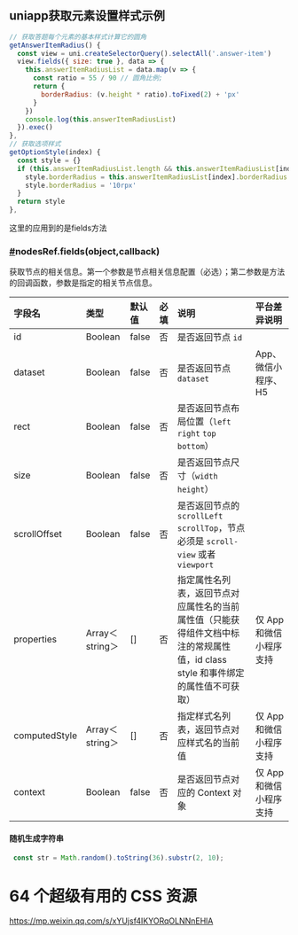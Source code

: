 ## **uniapp获取元素设置样式示例**

```javascript
// 获取答题每个元素的基本样式计算它的圆角
getAnswerItemRadius() {
  const view = uni.createSelectorQuery().selectAll('.answer-item')
  view.fields({ size: true }, data => {
    this.answerItemRadiusList = data.map(v => {
      const ratio = 55 / 90 // 圆角比例;
      return {
        borderRadius: (v.height * ratio).toFixed(2) + 'px'
      }
    })
    console.log(this.answerItemRadiusList)
  }).exec()
},
// 获取选项样式
getOptionStyle(index) {
  const style = {}
  if (this.answerItemRadiusList.length && this.answerItemRadiusList[index]) {
    style.borderRadius = this.answerItemRadiusList[index].borderRadius
    style.borderRadius = '10rpx'
  }
  return style
},
```
这里的应用到的是fields方法

### [#](https://uniapp.dcloud.io/api/ui/nodes-info.html#nodesref-fields)nodesRef.fields(object,callback)

获取节点的相关信息。第一个参数是节点相关信息配置（必选）；第二参数是方法的回调函数，参数是指定的相关节点信息。

| 字段名        | 类型            | 默认值 | 必填 | 说明                                                         | 平台差异说明            |
| :------------ | :-------------- | :----- | :--- | :----------------------------------------------------------- | :---------------------- |
| id            | Boolean         | false  | 否   | 是否返回节点 `id`                                            |                         |
| dataset       | Boolean         | false  | 否   | 是否返回节点 `dataset`                                       | App、微信小程序、H5     |
| rect          | Boolean         | false  | 否   | 是否返回节点布局位置（`left` `right` `top` `bottom`）        |                         |
| size          | Boolean         | false  | 否   | 是否返回节点尺寸（`width` `height`）                         |                         |
| scrollOffset  | Boolean         | false  | 否   | 是否返回节点的 `scrollLeft` `scrollTop`，节点必须是 `scroll-view` 或者 `viewport` |                         |
| properties    | Array＜string＞ | []     | 否   | 指定属性名列表，返回节点对应属性名的当前属性值（只能获得组件文档中标注的常规属性值，id class style 和事件绑定的属性值不可获取） | 仅 App 和微信小程序支持 |
| computedStyle | Array＜string＞ | []     | 否   | 指定样式名列表，返回节点对应样式名的当前值                   | 仅 App 和微信小程序支持 |
| context       | Boolean         | false  | 否   | 是否返回节点对应的 Context 对象                              | 仅 App 和微信小程序支持 |



#### 随机生成字符串

```javascript
 const str = Math.random().toString(36).substr(2, 10); 
```

# 64 个超级有用的 CSS 资源

https://mp.weixin.qq.com/s/xYUjsf4IKYORqOLNNnEHlA
